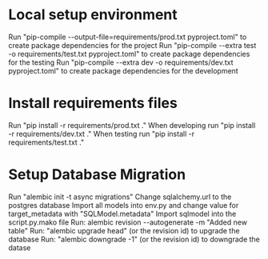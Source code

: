 # Local setup environment

Run "pip-compile --output-file=requirements/prod.txt pyproject.toml" to create package dependencies for the project
Run "pip-compile --extra test -o requirements/test.txt pyproject.toml" to create package dependencies for the testing
Run "pip-compile --extra dev -o requirements/dev.txt pyproject.toml" to create package dependencies for the development

# Install requirements files

Run "pip install -r requirements/prod.txt ."
When developing run "pip install -r requirements/dev.txt ."
When testing run "pip install -r requirements/test.txt ."

# Setup Database Migration

Run "alembic init -t async migrations"
Change sqlalchemy.url to the postgres database
Import all models into env.py and change value for target_metadata with "SQLModel.metadata"
Import sqlmodel into the script.py.mako file
Run: alembic revision --autogenerate -m "Added new table"
Run: "alembic upgrade head" (or the revision id) to upgrade the database
Run: "alembic downgrade -1" (or the revision id) to downgrade the datase

